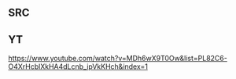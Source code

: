## SRC

## YT
https://www.youtube.com/watch?v=MDh6wX9T0Ow&list=PL82C6-O4XrHcblXkHA4dLcnb_ipVkKHch&index=1